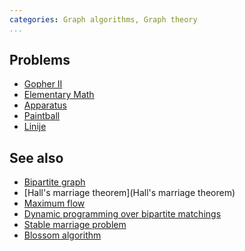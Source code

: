 ```yaml
---
categories: Graph algorithms, Graph theory
...
```


## Problems
* [Gopher II](https://open.kattis.com/problems/gopher2)
* [Elementary Math](https://open.kattis.com/problems/elementarymath)
* [Apparatus](https://open.kattis.com/problems/apparatus)
* [Paintball](https://open.kattis.com/problems/paintball)
* [Linije](https://open.kattis.com/problems/linije)

## See also
* [Bipartite graph]()
* [Hall's marriage theorem](Hall's marriage theorem)
* [Maximum flow]()
* [Dynamic programming over bipartite matchings]()
* [Stable marriage problem]()
* [Blossom algorithm]()
